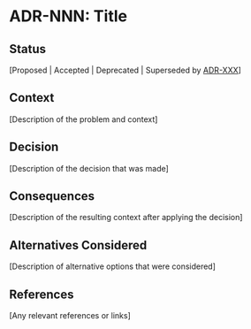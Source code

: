 # ADR-NNN: Title

## Status
[Proposed | Accepted | Deprecated | Superseded by [ADR-XXX](./adr-xxx.md)]

## Context
[Description of the problem and context]

## Decision
[Description of the decision that was made]

## Consequences
[Description of the resulting context after applying the decision]

## Alternatives Considered
[Description of alternative options that were considered]

## References
[Any relevant references or links] 